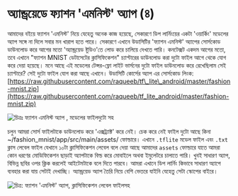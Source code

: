 # অ্যান্ড্রয়েডে ফ্যাশন 'এমনিস্ট'  অ্যাপ \(৪\)

আমাদের বইয়ে ফ্যাশন 'এমনিস্ট' নিয়ে যেহেতু অনেক কাজ হয়েছে, সেকারণে ডিপ লার্নিংয়ের একটা 'ওয়ার্কিং' মডেলের অ্যাপ সঙ্গে না দিলে সবার মন খারাপ হতে পারে। সেকারণে এখানে উডাসিটির 'ফ্যাশন এমনিস্ট' অ্যাপের সোর্সকোড ডাউনলোড করে আগের মতো 'অ্যান্ড্রয়েড ষ্টুডিও'তে লোড করে চালিয়ে দেখতে পারি। কনটেক্সট একদম আগের মতো, তবে এখানে "ফ্যাশন MNIST ডেটাসেটের ক্লাসিফিকেশন" চ্যাপ্টারের ডাউনলোড করা দুটো ফাইল আগে থেকে যোগ করে দেয়া হয়েছে। মনে আছে এই মডেলের টেন্সর-ফ্লো লাইট ভার্সনের দুটো ফাইল ডাউনলোড করে রেখেছিলাম সেই চ্যাপ্টারে? সেই দুটো ফাইল যোগ করা আছে এখানে। উডাসিটি কোর্সের অ্যাপ এর সোর্সকোড লিংক: [https://raw.githubusercontent.com/raqueeb/tf\_lite\_android/master/fashion-mnist.zip](https://raw.githubusercontent.com/raqueeb/tf_lite_android/master/fashion-mnist.zip)

![&#x99A;&#x9BF;&#x9A4;&#x9CD;&#x9B0;&#x983; &#x9AB;&#x9CD;&#x9AF;&#x9BE;&#x9B6;&#x9A8; &#x98F;&#x9AE;&#x9A8;&#x9BF;&#x9B8;&#x9CD;&#x99F; &#x985;&#x9CD;&#x9AF;&#x9BE;&#x9AA; , &#x9AE;&#x9A1;&#x9C7;&#x9B2;&#x9C7;&#x9B0; &#x9AB;&#x9BE;&#x987;&#x9B2;&#x9A6;&#x9C1;&#x99F;&#x9CB; &#x9B8;&#x9B9; ](https://github.com/raqueeb/deep_learning_book/raw/master/.gitbook/assets/fashionapp1%20(2).png)

চলুন আমরা সোর্স ফাইলটাকে ডাউনলোড করে 'এক্সট্র্যাক্ট' করে নেই। চেক করে নেই ফাইল দুটো আছে কিনা ~/fashion\_mnist/app/src/main/assets/ ফোল্ডারে।  এখানে `.tflite` মডেল ফাইল এবং `.txt` ক্লাস লেবেল ফাইল যেখানে ১০টা ক্লাসিফিকেশন লেবেল বলে দেয়া আছে  আমাদের `assets` ফোল্ডারে যাতে আমরা কোন ধরণের মোডিফিকেশন ছাড়াই অ্যাপটাকে বিল্ড করে মোবাইলে অথবা ইমুলেটরে চালাতে পারি। খুবই সাধারণ অ্যাপ, বিভিন্ন ছবির ওপর ক্লিক করলেই আইটেমটাকে বলে দিতে পারবে। আমরা এখানে ডিপ লার্নিং কিভাবে সাধারণ অ্যাপে ব্যবহার করা যায় সেটাই দেখাচ্ছি। অ্যান্ড্রয়েড অ্যাপ তৈরি নিয়ে বেশি ভেতরে যাইনি যেহেতু সেটা স্কোপের বাইরে।

![&#x99A;&#x9BF;&#x9A4;&#x9CD;&#x9B0;: &#x9AB;&#x9CD;&#x9AF;&#x9BE;&#x9B6;&#x9A8; &apos;&#x98F;&#x9AE;&#x9A8;&#x9BF;&#x9B8;&#x9CD;&#x99F;&apos; &#x985;&#x9CD;&#x9AF;&#x9BE;&#x9AA;, &#x995;&#x9CD;&#x9B2;&#x9BE;&#x9B8;&#x9BF;&#x9AB;&#x9BF;&#x995;&#x9C7;&#x9B6;&#x9A8; &#x9B2;&#x9C7;&#x9AC;&#x9C7;&#x9B2; &#x9AB;&#x9BE;&#x987;&#x9B2;&#x9B8;&#x9B9; ](https://github.com/raqueeb/deep_learning_book/raw/master/.gitbook/assets/fashion12.png)

